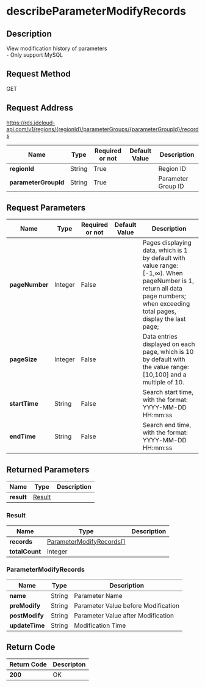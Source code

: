 # describeParameterModifyRecords


## Description
View modification history of parameters<br>- Only support MySQL

## Request Method
GET

## Request Address
https://rds.jdcloud-api.com/v1/regions/{regionId}/parameterGroups/{parameterGroupId}/records

|Name|Type|Required or not|Default Value|Description|
|---|---|---|---|---|
|**regionId**|String|True| |Region ID|
|**parameterGroupId**|String|True| |Parameter Group ID|

## Request Parameters
|Name|Type|Required or not|Default Value|Description|
|---|---|---|---|---|
|**pageNumber**|Integer|False| |Pages displaying data, which is 1 by default with value range: [-1,∞).   When pageNumber is 1, return all data page numbers; when exceeding total pages, display the last page;|
|**pageSize**|Integer|False| |Data entries displayed on each page, which is 10 by default with the value range: [10,100] and a multiple of 10.|
|**startTime**|String|False| |Search start time, with the format: YYYY-MM-DD HH:mm:ss|
|**endTime**|String|False| |Search end time, with the format: YYYY-MM-DD HH:mm:ss|


## Returned Parameters
|Name|Type|Description|
|---|---|---|
|**result**|[Result](describeParameterModifyRecords#Result)| |

### <a name="Result">Result</a>
|Name|Type|Description|
|---|---|---|
|**records**|[ParameterModifyRecords[]](describeParameterModifyRecords#ParameterModifyRecords)| |
|**totalCount**|Integer| |
### <a name="ParameterModifyRecords">ParameterModifyRecords</a>
|Name|Type|Description|
|---|---|---|
|**name**|String|Parameter Name|
|**preModify**|String|Parameter Value before Modification|
|**postModify**|String|Parameter Value after Modification|
|**updateTime**|String|Modification Time|

## Return Code
|Return Code|Descripton|
|---|---|
|**200**|OK|
